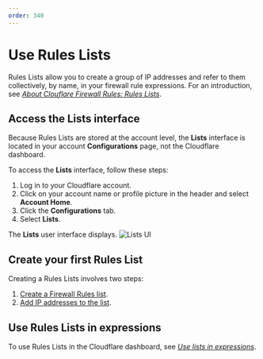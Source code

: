 ```yaml
---
order: 340
---
```


# Use Rules Lists

Rules Lists allow you to create a group of IP addresses and refer to them collectively, by name, in your firewall rule expressions. For an introduction, see [_About Clouflare Firewall Rules: Rules Lists_](https://developers.cloudflare.com/firewall/cf-firewall-rules/rules-lists/).

## Access the Lists interface

Because Rules Lists are stored at the account level, the **Lists** interface is located in your account **Configurations** page, not the Cloudflare dashboard.

To access the **Lists** interface, follow these steps:

1. Log in to your Cloudflare account.
1. Click on your account name or profile picture in the header and select **Account Home**.
1. Click the **Configurations** tab.
1. Select **Lists**.

The **Lists** user interface displays.
![Lists UI](../../images/lists-ui.png)

## Create your first Rules List

Creating a Rules Lists involves two steps:

1. [Create a Firewall Rules list](https://developers.cloudflare.com/firewall/cf-dashboard/rules-lists/manage-lists/#create-a-firewall-rules-list).
1. [Add IP addresses to the list](https://developers.cloudflare.com/firewall/cf-dashboard/rules-lists/manage-items/#add-items-to-a-list).

## Use Rules Lists in expressions

To use Rules Lists in the Cloudflare dashboard, see [_Use lists in expressions_](https://developers.cloudflare.com/firewall/cf-dashboard/rules-lists/use-lists-in-expressions).
